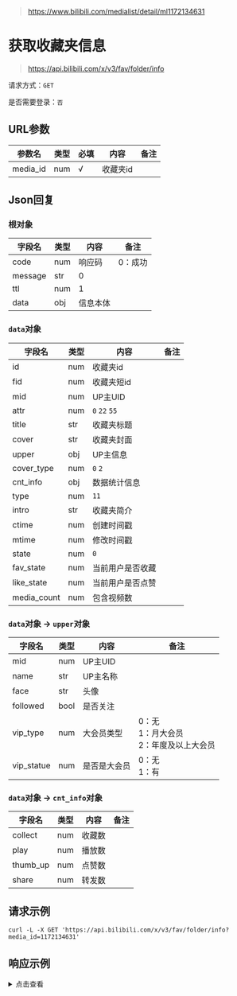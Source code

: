 > https://www.bilibili.com/medialist/detail/ml1172134631

# 获取收藏夹信息

> https://api.bilibili.com/x/v3/fav/folder/info

请求方式：`GET`

是否需要登录：`否`

## URL参数

| 参数名      | 类型  | 必填  | 内容    | 备注  |
|----------|-----|-----|-------|-----|
| media_id | num | √   | 收藏夹id |     |

## Json回复

### 根对象

| 字段名     | 类型  | 内容   | 备注   |
|---------|-----|------|------|
| code    | num | 响应码  | 0：成功 |
| message | str | 0    |      |
| ttl     | num | 1    |      |
| data    | obj | 信息本体 |      |

### `data`对象

| 字段名         | 类型  | 内容            | 备注  |
|-------------|-----|---------------|-----|
| id          | num | 收藏夹id         |     |
| fid         | num | 收藏夹短id        |     |
| mid         | num | UP主UID        |     |
| attr        | num | `0` `22` `55` |     |
| title       | str | 收藏夹标题         |     |
| cover       | str | 收藏夹封面         |     |
| upper       | obj | UP主信息         |     |
| cover_type  | num | `0` `2`       |     |
| cnt_info    | obj | 数据统计信息        |     |
| type        | num | `11`          |     |
| intro       | str | 收藏夹简介         |     |
| ctime       | num | 创建时间戳         |     |
| mtime       | num | 修改时间戳         |     |
| state       | num | `0`           |     |
| fav_state   | num | 当前用户是否收藏      |     |
| like_state  | num | 当前用户是否点赞      |     |
| media_count | num | 包含视频数         |     |

### `data`对象 -> `upper`对象

| 字段名        | 类型   | 内容     | 备注                              |
|------------|------|--------|---------------------------------|
| mid        | num  | UP主UID |                                 |
| name       | str  | UP主名称  |                                 |
| face       | str  | 头像     |                                 |
| followed   | bool | 是否关注   |                                 |
| vip_type   | num  | 大会员类型  | 0：无<br />1：月大会员<br />2：年度及以上大会员 |
| vip_statue | num  | 是否是大会员 | 0：无<br />1：有                    |

### `data`对象 -> `cnt_info`对象

| 字段名      | 类型  | 内容  | 备注  |
|----------|-----|-----|-----|
| collect  | num | 收藏数 |     |
| play     | num | 播放数 |     |
| thumb_up | num | 点赞数 |     |
| share    | num | 转发数 |     |

## 请求示例

```shell
curl -L -X GET 'https://api.bilibili.com/x/v3/fav/folder/info?media_id=1172134631'
```

## 响应示例

<details>
<summary>点击查看</summary>

```json
{
    "code": 0,
    "message": "0",
    "ttl": 1,
    "data": {
        "id": 1172134631,
        "fid": 11721346,
        "mid": 63231,
        "attr": 22,
        "title": "泛式生贺合集",
        "cover": "http://i2.hdslb.com/bfs/archive/9de62df037b585af287655ecc03f540b66e97b1a.jpg",
        "upper": {
            "mid": 63231,
            "name": "泛式",
            "face": "https://i0.hdslb.com/bfs/face/2608aaa45309c77ac88fbfaa40e160b8c7892985.jpg",
            "followed": false,
            "vip_type": 2,
            "vip_statue": 1
        },
        "cover_type": 2,
        "cnt_info": {
            "collect": 87,
            "play": 313,
            "thumb_up": 138,
            "share": 2
        },
        "type": 11,
        "intro": "",
        "ctime": 1612699461,
        "mtime": 1644502129,
        "state": 0,
        "fav_state": 0,
        "like_state": 0,
        "media_count": 27
    }
}
```

</details>